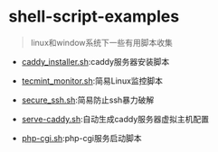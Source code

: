 # shell-script-examples
> linux和window系统下一些有用脚本收集

* [caddy_installer.sh](https://github.com/cyub/code-examples/tree/master/shell/caddy_installer.sh):caddy服务器安装脚本

* [tecmint_monitor.sh](https://github.com/cyub/code-examples/tree/master/shell/tecmint_monitor.sh):简易Linux监控脚本

* [secure_ssh.sh](https://github.com/cyub/code-examples/tree/master/shell/secure_ssh.sh):简易防止ssh暴力破解

* [serve-caddy.sh](https://github.com/cyub/code-examples/tree/master/shell/serve-caddy.sh):自动生成caddy服务器虚拟主机配置

* [php-cgi.sh](https://github.com/cyub/code-examples/tree/master/shell/php-cgi.sh):php-cgi服务启动脚本
